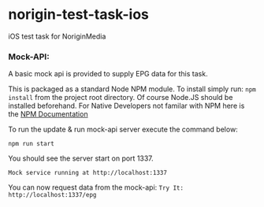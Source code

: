 # norigin-test-task-ios
iOS test task for NoriginMedia

### Mock-API:

A basic mock api is provided to supply EPG data for this task. 

This is packaged as a standard Node NPM module. To install simply run: `npm install` from the project root directory.
Of course Node.JS should be installed beforehand. For Native Developers not familar with NPM here is the [NPM Documentation](https://docs.npmjs.com/getting-started/installing-node)

To run the update & run mock-api server execute the command below:

```
npm run start
```
You should see the server start on port 1337.
```
Mock service running at http://localhost:1337
```
You can now request data from the mock-api: 
`Try It: http://localhost:1337/epg`
